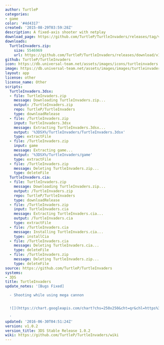 ```yaml
---
author: TurtleP
categories:
- game
color: '#4d4317'
created: '2015-08-29T03:59:28Z'
description: A fixed-axis shooter with netplay
download_page: https://github.com/TurtleP/TurtleInvaders/releases/tag/v1.0.2
downloads:
  TurtleInvaders.zip:
    size: 5546969
    url: https://github.com/TurtleP/TurtleInvaders/releases/download/v1.0.2/TurtleInvaders.zip
github: TurtleP/TurtleInvaders
icon: https://db.universal-team.net/assets/images/icons/turtleinvaders.png
image: https://db.universal-team.net/assets/images/images/turtleinvaders.png
layout: app
license: other
license_name: Other
scripts:
  TurtleInvaders.3dsx:
  - file: TurtleInvaders.zip
    message: Downloading TurtleInvaders.zip...
    output: /TurtleInvaders.zip
    repo: TurtleP/TurtleInvaders
    type: downloadRelease
  - file: /TurtleInvaders.zip
    input: TurtleInvaders.3dsx
    message: Extracting TurtleInvaders.3dsx...
    output: '%3DSX%/TurtleInvaders/TurtleInvaders.3dsx'
    type: extractFile
  - file: /TurtleInvaders.zip
    input: game
    message: Extracting game...
    output: '%3DSX%/TurtleInvaders/game'
    type: extractFile
  - file: /TurtleInvaders.zip
    message: Deleting TurtleInvaders.zip...
    type: deleteFile
  TurtleInvaders.cia:
  - file: TurtleInvaders.zip
    message: Downloading TurtleInvaders.zip...
    output: /TurtleInvaders.zip
    repo: TurtleP/TurtleInvaders
    type: downloadRelease
  - file: /TurtleInvaders.zip
    input: TurtleInvaders.cia
    message: Extracting TurtleInvaders.cia...
    output: /TurtleInvaders.cia
    type: extractFile
  - file: /TurtleInvaders.cia
    message: Installing TurtleInvaders.cia...
    type: installCia
  - file: /TurtleInvaders.cia
    message: Deleting TurtleInvaders.cia...
    type: deleteFile
  - file: /TurtleInvaders.zip
    message: Deleting TurtleInvaders.zip...
    type: deleteFile
source: https://github.com/TurtleP/TurtleInvaders
systems:
- 3DS
title: TurtleInvaders
update_notes: '[Bugs Fixed]

  - Shooting while using mega cannon


  ![](https://chart.googleapis.com/chart?chs=250x250&cht=qr&chl=https%3A%2F%2Fdl.dropboxusercontent.com%2Fu%2F97639347%2FTurtleInvaders.cia)

  '
updated: '2016-06-30T04:51:24Z'
version: v1.0.2
version_title: 3DS Stable Release 1.0.2
wiki: https://github.com/TurtleP/TurtleInvaders/wiki
---
```

